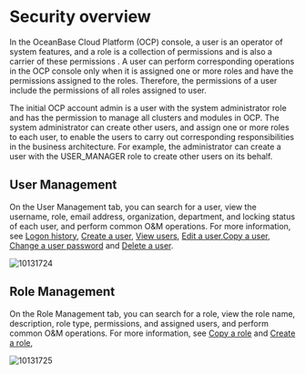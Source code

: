 Security overview
======================================

In the OceanBase Cloud Platform (OCP) console, a user is an operator of system features, and a role is a collection of permissions and is also a carrier of these permissions . A user can perform corresponding operations in the OCP console only when it is assigned one or more roles and have the permissions assigned to the roles. Therefore, the permissions of a user include the permissions of all roles assigned to user.

The initial OCP account admin is a user with the system administrator role and has the permission to manage all clusters and modules in OCP. The system administrator can create other users, and assign one or more roles to each user, to enable the users to carry out corresponding responsibilities in the business architecture. For example, the administrator can create a user with the USER_MANAGER role to create other users on its behalf.

User Management
------------------------------------

On the User Management tab, you can search for a user, view the username, role, email address, organization, department, and locking status of each user, and perform common O\&M operations. For more information, see [Logon history](../../1000.using-system-management/1100.logon-history.md), [Create a user](../../1000.using-system-management/500.create-user.md), [View users](../../1000.using-system-management/600.view-users.md), [Edit a user](../../1000.using-system-management/700.edit-a-user.md),[Copy a user](../../1000.using-system-management/800.copy-user.md), [Change a user password](../../1000.using-system-management/900.change-user-password.md) and [Delete a user](../../1000.using-system-management/1000.delete-a-user.md).

![10131724](https://help-static-aliyun-doc.aliyuncs.com/assets/img/en-US/0024306461/p338447.png)

Role Management
------------------------------------

On the Role Management tab, you can search for a role, view the role name, description, role type, permissions, and assigned users, and perform common O\&M operations. For more information, see [Copy a role](../../1000.using-system-management/400.copy-role.md) and [Create a role](../../1000.using-system-management/200.create-role.md),

![10131725](https://help-static-aliyun-doc.aliyuncs.com/assets/img/en-US/0024306461/p338448.png)

